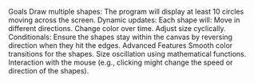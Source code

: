 Goals
Draw multiple shapes: The program will display at least 10 circles moving across the screen.
Dynamic updates: Each shape will:
Move in different directions.
Change color over time.
Adjust size cyclically.
Conditionals: Ensure the shapes stay within the canvas by reversing direction when they hit the edges.
Advanced Features
Smooth color transitions for the shapes.
Size oscillation using mathematical functions.
Interaction with the mouse (e.g., clicking might change the speed or direction of the shapes).
